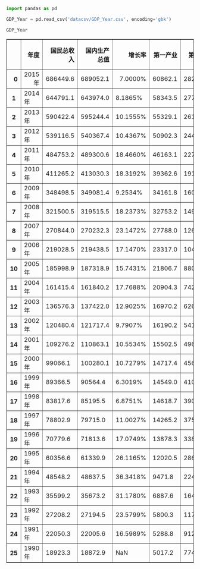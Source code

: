 

```python
import pandas as pd
```


```python
GDP_Year = pd.read_csv('datacsv/GDP_Year.csv', encoding='gbk')
```


```python
GDP_Year
```




<div>
<table border="1" class="dataframe">
  <thead>
    <tr style="text-align: right;">
      <th></th>
      <th>年度</th>
      <th>国民总收入</th>
      <th>国内生产总值</th>
      <th>增长率</th>
      <th>第一产业</th>
      <th>第二产业</th>
      <th>第三产业</th>
      <th>人均国内生产总值</th>
    </tr>
  </thead>
  <tbody>
    <tr style="text-align: right;">
      <th>0</th>
      <td>2015年</td>
      <td>686449.6</td>
      <td>689052.1</td>
      <td>7.0000%</td>
      <td>60862.1</td>
      <td>282040.3</td>
      <td>346149.7</td>
      <td>50251</td>
    </tr>
    <tr>
      <th>1</th>
      <td>2014年</td>
      <td>644791.1</td>
      <td>643974.0</td>
      <td>8.1865%</td>
      <td>58343.5</td>
      <td>277571.8</td>
      <td>308058.6</td>
      <td>47203</td>
    </tr>
    <tr>
      <th>2</th>
      <td>2013年</td>
      <td>590422.4</td>
      <td>595244.4</td>
      <td>10.1555%</td>
      <td>55329.1</td>
      <td>261956.1</td>
      <td>277959.3</td>
      <td>43852</td>
    </tr>
    <tr>
      <th>3</th>
      <td>2012年</td>
      <td>539116.5</td>
      <td>540367.4</td>
      <td>10.4367%</td>
      <td>50902.3</td>
      <td>244643.3</td>
      <td>244821.9</td>
      <td>40007</td>
    </tr>
    <tr>
      <th>4</th>
      <td>2011年</td>
      <td>484753.2</td>
      <td>489300.6</td>
      <td>18.4660%</td>
      <td>46163.1</td>
      <td>227038.8</td>
      <td>216098.6</td>
      <td>36403</td>
    </tr>
    <tr>
      <th>5</th>
      <td>2010年</td>
      <td>411265.2</td>
      <td>413030.3</td>
      <td>18.3192%</td>
      <td>39362.6</td>
      <td>191629.8</td>
      <td>182038.0</td>
      <td>30876</td>
    </tr>
    <tr>
      <th>6</th>
      <td>2009年</td>
      <td>348498.5</td>
      <td>349081.4</td>
      <td>9.2534%</td>
      <td>34161.8</td>
      <td>160171.7</td>
      <td>154747.9</td>
      <td>26222</td>
    </tr>
    <tr>
      <th>7</th>
      <td>2008年</td>
      <td>321500.5</td>
      <td>319515.5</td>
      <td>18.2373%</td>
      <td>32753.2</td>
      <td>149956.6</td>
      <td>136805.8</td>
      <td>24121</td>
    </tr>
    <tr>
      <th>8</th>
      <td>2007年</td>
      <td>270844.0</td>
      <td>270232.3</td>
      <td>23.1472%</td>
      <td>27788.0</td>
      <td>126633.6</td>
      <td>115810.7</td>
      <td>20505</td>
    </tr>
    <tr>
      <th>9</th>
      <td>2006年</td>
      <td>219028.5</td>
      <td>219438.5</td>
      <td>17.1470%</td>
      <td>23317.0</td>
      <td>104361.8</td>
      <td>91759.7</td>
      <td>16738</td>
    </tr>
    <tr>
      <th>10</th>
      <td>2005年</td>
      <td>185998.9</td>
      <td>187318.9</td>
      <td>15.7431%</td>
      <td>21806.7</td>
      <td>88084.4</td>
      <td>77427.8</td>
      <td>14368</td>
    </tr>
    <tr>
      <th>11</th>
      <td>2004年</td>
      <td>161415.4</td>
      <td>161840.2</td>
      <td>17.7688%</td>
      <td>20904.3</td>
      <td>74286.9</td>
      <td>66648.9</td>
      <td>12487</td>
    </tr>
    <tr>
      <th>12</th>
      <td>2003年</td>
      <td>136576.3</td>
      <td>137422.0</td>
      <td>12.9025%</td>
      <td>16970.2</td>
      <td>62697.4</td>
      <td>57754.4</td>
      <td>10666</td>
    </tr>
    <tr>
      <th>13</th>
      <td>2002年</td>
      <td>120480.4</td>
      <td>121717.4</td>
      <td>9.7907%</td>
      <td>16190.2</td>
      <td>54105.5</td>
      <td>51421.7</td>
      <td>9506</td>
    </tr>
    <tr>
      <th>14</th>
      <td>2001年</td>
      <td>109276.2</td>
      <td>110863.1</td>
      <td>10.5534%</td>
      <td>15502.5</td>
      <td>49660.7</td>
      <td>45700.0</td>
      <td>8717</td>
    </tr>
    <tr>
      <th>15</th>
      <td>2000年</td>
      <td>99066.1</td>
      <td>100280.1</td>
      <td>10.7279%</td>
      <td>14717.4</td>
      <td>45664.8</td>
      <td>39897.9</td>
      <td>7942</td>
    </tr>
    <tr>
      <th>16</th>
      <td>1999年</td>
      <td>89366.5</td>
      <td>90564.4</td>
      <td>6.3019%</td>
      <td>14549.0</td>
      <td>41080.9</td>
      <td>34934.5</td>
      <td>7229</td>
    </tr>
    <tr>
      <th>17</th>
      <td>1998年</td>
      <td>83817.6</td>
      <td>85195.5</td>
      <td>6.8751%</td>
      <td>14618.7</td>
      <td>39018.5</td>
      <td>31558.3</td>
      <td>6860</td>
    </tr>
    <tr>
      <th>18</th>
      <td>1997年</td>
      <td>78802.9</td>
      <td>79715.0</td>
      <td>11.0027%</td>
      <td>14265.2</td>
      <td>37546.0</td>
      <td>27903.8</td>
      <td>6481</td>
    </tr>
    <tr>
      <th>19</th>
      <td>1996年</td>
      <td>70779.6</td>
      <td>71813.6</td>
      <td>17.0749%</td>
      <td>13878.3</td>
      <td>33828.1</td>
      <td>24107.2</td>
      <td>5898</td>
    </tr>
    <tr>
      <th>20</th>
      <td>1995年</td>
      <td>60356.6</td>
      <td>61339.9</td>
      <td>26.1165%</td>
      <td>12020.5</td>
      <td>28677.5</td>
      <td>20641.9</td>
      <td>5091</td>
    </tr>
    <tr>
      <th>21</th>
      <td>1994年</td>
      <td>48548.2</td>
      <td>48637.5</td>
      <td>36.3418%</td>
      <td>9471.8</td>
      <td>22453.1</td>
      <td>16712.5</td>
      <td>4081</td>
    </tr>
    <tr>
      <th>22</th>
      <td>1993年</td>
      <td>35599.2</td>
      <td>35673.2</td>
      <td>31.1780%</td>
      <td>6887.6</td>
      <td>16473.1</td>
      <td>12312.6</td>
      <td>3027</td>
    </tr>
    <tr>
      <th>23</th>
      <td>1992年</td>
      <td>27208.2</td>
      <td>27194.5</td>
      <td>23.5799%</td>
      <td>5800.3</td>
      <td>11725.3</td>
      <td>9668.9</td>
      <td>2334</td>
    </tr>
    <tr>
      <th>24</th>
      <td>1991年</td>
      <td>22050.3</td>
      <td>22005.6</td>
      <td>16.5989%</td>
      <td>5288.8</td>
      <td>9129.8</td>
      <td>7587.0</td>
      <td>1912</td>
    </tr>
    <tr>
      <th>25</th>
      <td>1990年</td>
      <td>18923.3</td>
      <td>18872.9</td>
      <td>NaN</td>
      <td>5017.2</td>
      <td>7744.3</td>
      <td>6111.4</td>
      <td>1663</td>
    </tr>
  </tbody>
</table>
</div>


